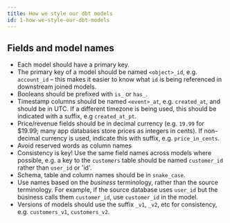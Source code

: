 ```yaml
---
title: How we style our dbt models
id: 1-how-we-style-our-dbt-models
---
```


## Fields and model names

- Each model should have a primary key.
- The primary key of a model should be named `<object>_id`, e.g. `account_id` – this makes it easier to know what `id` is being referenced in downstream joined models.
- Booleans should be prefixed with `is_` or `has_`.
- Timestamp columns should be named `<event>_at`, e.g. `created_at`, and should be in UTC. If a different timezone is being used, this should be indicated with a suffix, e.g `created_at_pt`.
- Price/revenue fields should be in decimal currency (e.g. `19.99` for $19.99; many app databases store prices as integers in cents). If non-decimal currency is used, indicate this with suffix, e.g. `price_in_cents`.
- Avoid reserved words as column names
- Consistency is key! Use the same field names across models where possible, e.g. a key to the `customers` table should be named `customer_id` rather than `user_id` or 'id'.
- Schema, table and column names should be in `snake_case`.
- Use names based on the _business_ terminology, rather than the source terminology. For example, if the source database uses `user_id` but the business calls them `customer_id`, use `customer_id` in the model.
- Versions of models should use the suffix `_v1`, `_v2`, etc for consistency, e.g. `customers_v1`, `customers_v2`.
